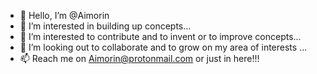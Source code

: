 - 👋 Hello, I’m @Aimorin
- 👀 I’m interested in building up concepts...
- 🌱 I’m interested to contribute and to invent or to improve concepts...
- 💞️ I’m looking out to collaborate and to grow on my area of interests ...
- 📫 Reach me on Aimorin@protonmail.com or just in here!!!

